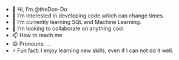- 👋 Hi, I’m @theDon-Do
- 👀 I’m interested in developing code which can change times.
- 🌱 I’m currently learning SQL and Machine Learning.
- 💞️ I’m looking to collaborate on anything cool.
- 📫 How to reach me 
- 😄 Pronouns: ...
- ⚡ Fun fact: I enjoy learning new skills, even if I can not do it well.

<!---
theDon-Do/theDon-Do is a ✨ special ✨ repository because its `README.md` (this file) appears on your GitHub profile.
You can click the Preview link to take a look at your changes.
--->
